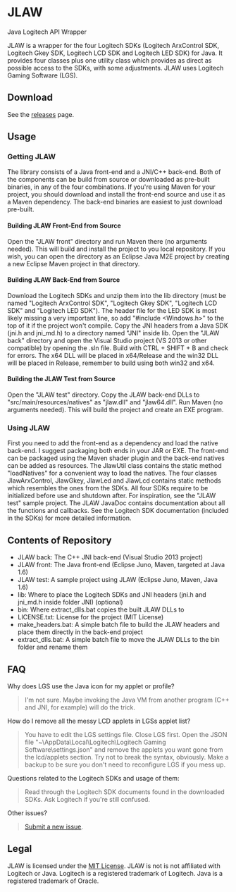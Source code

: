 # JLAW
Java Logitech API Wrapper

JLAW is a wrapper for the four Logitech SDKs (Logitech ArxControl SDK, Logitech Gkey SDK, Logitech LCD SDK and Logitech LED SDK) for Java. It provides four classes plus one utility class which provides as direct as possible access to the SDKs, with some adjustments. JLAW uses Logitech Gaming Software (LGS).

## Download
See the [releases](https://github.com/HON95/JLAW/releases) page.

## Usage
### Getting JLAW
The library consists of a Java front-end and a JNI/C++ back-end. Both of the components can be build from source or downloaded as pre-built binaries, in any of the four combinations. If you're using Maven for your project, you should download and install the front-end source and use it as a Maven dependency. The back-end binaries are easiest to just download pre-built.

#### Building JLAW Front-End from Source
Open the "JLAW front" directory and run Maven there (no arguments needed). This will build and install the project to you local repository. If you wish, you can open the directory as an Eclipse Java M2E project by creating a new Eclipse Maven project in that directory.

#### Building JLAW Back-End from Source
Download the Logitech SDKs and unzip them into the lib directory (must be named "Logitech ArxControl SDK", "Logitech Gkey SDK", "Logitech LCD SDK" and "Logitech LED SDK"). The header file for the LED SDK is most likely missing a very important line, so add "#include <Windows.h>" to the top of it if the project won't compile. Copy the JNI headers from a Java SDK (jni.h and jni_md.h) to a directory named "JNI" inside lib. Open the "JLAW back" directory and open the Visual Studio project (VS 2013 or other compatible) by opening the .sln file. Build with CTRL + SHIFT + B and check for errors. The x64 DLL will be placed in x64/Release and the win32 DLL will be placed in Release, remember to build using both win32 and x64.

#### Building the JLAW Test from Source
Open the "JLAW test" directory. Copy the JLAW back-end DLLs to "src/main/resources/natives" as "jlaw.dll" and "jlaw64.dll". Run Maven (no arguments needed). This will build the project and create an EXE program.

### Using JLAW
First you need to add the front-end as a dependency and load the native back-end. I suggest packaging both ends in your JAR or EXE. The front-end can be packaged using the Maven shader plugin and the back-end natives can be added as resources. The JlawUtil class contains the static method "loadNatives" for a convenient way to load the natives. The four classes JlawArxControl, JlawGkey, JlawLed and JlawLcd contains static methods which resembles the ones from the SDKs. All four SDKs require to be initialized before use and shutdown after. For inspiration, see the "JLAW test" sample project. The JLAW JavaDoc contains documentation about all the functions and callbacks. See the Logitech SDK documentation (included in the SDKs) for more detailed information.

## Contents of Repository
- JLAW back: The C++ JNI back-end (Visual Studio 2013 project)
- JLAW front: The Java front-end (Eclipse Juno, Maven, targeted at Java 1.6)
- JLAW test: A sample project using JLAW (Eclipse Juno, Maven, Java 1.6)
- lib: Where to place the Logitech SDKs and JNI headers (jni.h and jni_md.h inside folder JNI) (optional)
- bin: Where extract_dlls.bat copies the built JLAW DLLs to
- LICENSE.txt: License for the project (MIT License)
- make_headers.bat: A simple batch file to build the JLAW headers and place them directly in the back-end project
- extract_dlls.bat: A simple batch file to move the JLAW DLLs to the bin folder and rename them

## FAQ
Why does LGS use the Java icon for my applet or profile?
> I'm not sure. Maybe invoking the Java VM from another program (C++ and JNI, for example) will do the trick.

How do I remove all the messy LCD applets in LGSs applet list?
> You have to edit the LGS settings file. Close LGS first. Open the JSON file "~\AppData\Local\Logitech\Logitech Gaming Software\settings.json" and remove the applets you want gone from the lcd/applets section. Try not to break the syntax, obviously. Make a backup to be sure you don't need to reconfigure LGS if you mess up.

Questions related to the Logitech SDKs and usage of them:
> Read through the Logitech SDK documents found in the downloaded SDKs. Ask Logitech if you're still confused.

Other issues?
> [Submit a new issue](https://github.com/HON95/JLAW/issues/new).

## Legal
JLAW is licensed under the [MIT License](http://choosealicense.com/licenses/mit/).
JLAW is not is not affiliated with Logitech or Java.
Logitech is a registered trademark of Logitech.
Java is a registered trademark of Oracle.
